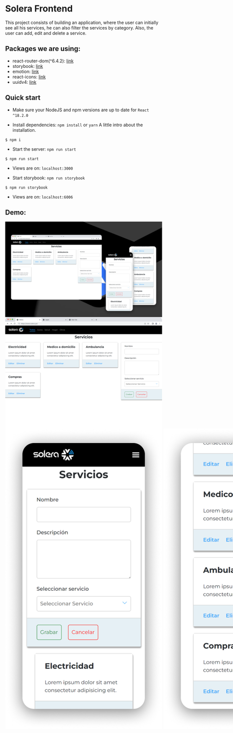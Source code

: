 # Solera Frontend

This project consists of building an application, where the user can initially see all his services, he can also filter the services by category. Also, the user can add, edit and delete a service.

## Packages we are using:

- react-router-dom(^6.4.2): [link](https://reactrouter.com/docs/en/v6/getting-started/overview)
- storybook: [link](https://storybook.js.org/)
- emotion: [link](https://emotion.sh/docs/introduction)
- react-icons: [link](https://react-icons.github.io/react-icons/)
- uuidv4: [link](https://github.com/thenativeweb/uuidv4)

## Quick start

- Make sure your NodeJS and npm versions are up to date for `React ^18.2.0`

- Install dependencies: `npm install` or `yarn`
  A little intro about the installation.

```
$ npm i
```

- Start the server: `npm run start`

```
$ npm run start
```

- Views are on: `localhost:3000`

- Start storybook: `npm run storybook`

```
$ npm run storybook
```

- Views are on: `localhost:6006`

## Demo:

<div align="center" style="display:flex; flex-wrap: wrap;" >
  <img src="https://github.com/jhosepct/Solera-test-client/blob/main/Design.png" title="hover text">
  <img src="https://github.com/jhosepct/Solera-test-client/blob/main/Desktop.png" title="hover text">
  <div align="center" style="display:flex; gap: 5px;">
    <img src="https://github.com/jhosepct/Solera-test-client/blob/main/iPhone13ProMax-1.png" title="hover text">
    <img src="https://github.com/jhosepct/Solera-test-client/blob/main/iPhone13ProMax-2.png" title="hover text">
  </div>
</div>
